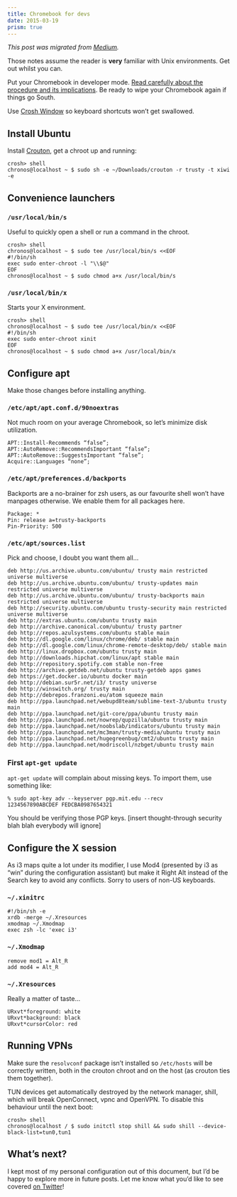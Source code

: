 ```yaml
---
title: Chromebook for devs
date: 2015-03-19
prism: true
---
```


_This post was migrated from [Medium](https://medium.com/@pcarrier/developer-chromebook-101-435e76d55d88)._

Those notes assume the reader is **very** familiar with Unix environments. Get out whilst you can.

Put your Chromebook in developer mode. [Read carefully about the procedure and its implications](https://www.chromium.org/chromium-os/poking-around-your-chrome-os-device#TOC-Putting-your-Chrome-OS-Device-into-Developer-Mode). Be ready to wipe your Chromebook again if things go South.

Use [Crosh Window](https://chrome.google.com/webstore/detail/crosh-window/nhbmpbdladcchdhkemlojfjdknjadhmh) so keyboard shortcuts won’t get swallowed.

## Install Ubuntu

Install [Crouton](https://github.com/dnschneid/crouton), get a chroot up and running:

```shell
crosh> shell
chronos@localhost ~ $ sudo sh -e ~/Downloads/crouton -r trusty -t xiwi -e
```

## Convenience launchers

### `/usr/local/bin/s`

Useful to quickly open a shell or run a command in the chroot.

```shell
crosh> shell
chronos@localhost ~ $ sudo tee /usr/local/bin/s <<EOF
#!/bin/sh
exec sudo enter-chroot -l "\\$@"
EOF
chronos@localhost ~ $ sudo chmod a+x /usr/local/bin/s
```

### `/usr/local/bin/x`

Starts your X environment.

```shell
crosh> shell
chronos@localhost ~ $ sudo tee /usr/local/bin/x <<EOF
#!/bin/sh
exec sudo enter-chroot xinit
EOF
chronos@localhost ~ $ sudo chmod a+x /usr/local/bin/x
```

## Configure apt

Make those changes before installing anything.

### `/etc/apt/apt.conf.d/90noextras`

Not much room on your average Chromebook, so let’s minimize disk utilization.

```apt
APT::Install-Recommends “false”;
APT::AutoRemove::RecommendsImportant “false”;
APT::AutoRemove::SuggestsImportant “false”;
Acquire::Languages “none”;
```

### `/etc/apt/preferences.d/backports`

Backports are a no-brainer for zsh users, as our favourite shell won’t have manpages otherwise. We enable them for all packages here.

```dpkg
Package: *
Pin: release a=trusty-backports
Pin-Priority: 500
```

### `/etc/apt/sources.list`

Pick and choose, I doubt you want them all…

```sources.list
deb http://us.archive.ubuntu.com/ubuntu/ trusty main restricted universe multiverse
deb http://us.archive.ubuntu.com/ubuntu/ trusty-updates main restricted universe multiverse
deb http://us.archive.ubuntu.com/ubuntu/ trusty-backports main restricted universe multiverse
deb http://security.ubuntu.com/ubuntu trusty-security main restricted universe multiverse
deb http://extras.ubuntu.com/ubuntu trusty main
deb http://archive.canonical.com/ubuntu/ trusty partner
deb http://repos.azulsystems.com/ubuntu stable main
deb http://dl.google.com/linux/chrome/deb/ stable main
deb http://dl.google.com/linux/chrome-remote-desktop/deb/ stable main
deb http://linux.dropbox.com/ubuntu trusty main
deb http://downloads.hipchat.com/linux/apt stable main
deb http://repository.spotify.com stable non-free
deb http://archive.getdeb.net/ubuntu trusty-getdeb apps games
deb https://get.docker.io/ubuntu docker main
deb http://debian.sur5r.net/i3/ trusty universe
deb http://winswitch.org/ trusty main
deb http://debrepos.franzoni.eu/atom squeeze main
deb http://ppa.launchpad.net/webupd8team/sublime-text-3/ubuntu trusty main
deb http://ppa.launchpad.net/git-core/ppa/ubuntu trusty main
deb http://ppa.launchpad.net/nowrep/qupzilla/ubuntu trusty main
deb http://ppa.launchpad.net/noobslab/indicators/ubuntu trusty main
deb http://ppa.launchpad.net/mc3man/trusty-media/ubuntu trusty main
deb http://ppa.launchpad.net/hugegreenbug/cmt2/ubuntu trusty main
deb http://ppa.launchpad.net/modriscoll/nzbget/ubuntu trusty main
```

### First `apt-get update`

`apt-get update` will complain about missing keys. To import them, use something like:

```shell
% sudo apt-key adv --keyserver pgp.mit.edu --recv
1234567890ABCDEF FEDCBA0987654321
```

You should be verifying those PGP keys. [insert thought-through security blah blah everybody will ignore]

## Configure the X session

As i3 maps quite a lot under its modifier, I use Mod4 (presented by i3 as “win” during the configuration assistant) but make it Right Alt instead of the Search key to avoid any conflicts. Sorry to users of non-US keyboards.

### `~/.xinitrc`

```shell
#!/bin/sh -e
xrdb -merge ~/.Xresources
xmodmap ~/.Xmodmap
exec zsh -lc 'exec i3'
```

### `~/.Xmodmap`

```xmodmap
remove mod1 = Alt_R
add mod4 = Alt_R
```

### `~/.Xresources`

Really a matter of taste…

```xresources
URxvt*foreground: white
URxvt*background: black
URxvt*cursorColor: red
```

## Running VPNs

Make sure the `resolvconf` package isn’t installed so `/etc/hosts` will be correctly written, both in the crouton chroot and on the host (as crouton ties them together).

TUN devices get automatically destroyed by the network manager, shill, which will break OpenConnect, vpnc and OpenVPN. To disable this behaviour until the next boot:

```shell
crosh> shell
chronos@localhost / $ sudo initctl stop shill && sudo shill --device-black-list=tun0,tun1
```

## What’s next?

I kept most of my personal configuration out of this document, but I’d be happy to explore more in future posts. Let me know what you’d like to see covered [on Twitter](https://twitter.com/pcarrier)!
